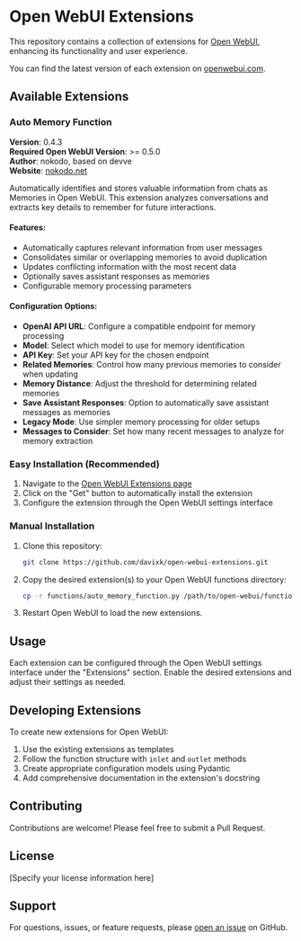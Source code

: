 # Open WebUI Extensions

This repository contains a collection of extensions for [Open WebUI](https://github.com/open-webui/open-webui), enhancing its functionality and user experience.

You can find the latest version of each extension on [openwebui.com](https://openwebui.com/f/nokodo/).

## Available Extensions

### Auto Memory Function

**Version**: 0.4.3  
**Required Open WebUI Version**: >= 0.5.0  
**Author**: nokodo, based on devve  
**Website**: [nokodo.net](https://nokodo.net)

Automatically identifies and stores valuable information from chats as Memories in Open WebUI. This extension analyzes conversations and extracts key details to remember for future interactions.

#### Features:

- Automatically captures relevant information from user messages
- Consolidates similar or overlapping memories to avoid duplication
- Updates conflicting information with the most recent data
- Optionally saves assistant responses as memories
- Configurable memory processing parameters

#### Configuration Options:

- **OpenAI API URL**: Configure a compatible endpoint for memory processing
- **Model**: Select which model to use for memory identification
- **API Key**: Set your API key for the chosen endpoint
- **Related Memories**: Control how many previous memories to consider when updating
- **Memory Distance**: Adjust the threshold for determining related memories
- **Save Assistant Responses**: Option to automatically save assistant messages as memories
- **Legacy Mode**: Use simpler memory processing for older setups
- **Messages to Consider**: Set how many recent messages to analyze for memory extraction

### Easy Installation (Recommended)
1. Navigate to the [Open WebUI Extensions page](https://openwebui.com/f/nokodo/auto_memory)
2. Click on the "Get" button to automatically install the extension
3. Configure the extension through the Open WebUI settings interface

### Manual Installation
1. Clone this repository:
   ```bash
   git clone https://github.com/davixk/open-webui-extensions.git
   ```
2. Copy the desired extension(s) to your Open WebUI functions directory:
   ```bash
   cp -r functions/auto_memory_function.py /path/to/open-webui/functions/
   ```
3. Restart Open WebUI to load the new extensions.

## Usage

Each extension can be configured through the Open WebUI settings interface under the "Extensions" section. Enable the desired extensions and adjust their settings as needed.

## Developing Extensions

To create new extensions for Open WebUI:

1. Use the existing extensions as templates
2. Follow the function structure with `inlet` and `outlet` methods
3. Create appropriate configuration models using Pydantic
4. Add comprehensive documentation in the extension's docstring

## Contributing

Contributions are welcome! Please feel free to submit a Pull Request.

## License

[Specify your license information here]

## Support

For questions, issues, or feature requests, please [open an issue](https://github.com/davixk/open-webui-extensions/issues) on GitHub.